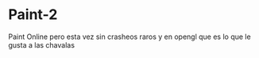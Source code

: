 # Paint-2
Paint Online pero esta vez sin crasheos raros y en opengl que es lo que le gusta a las chavalas
